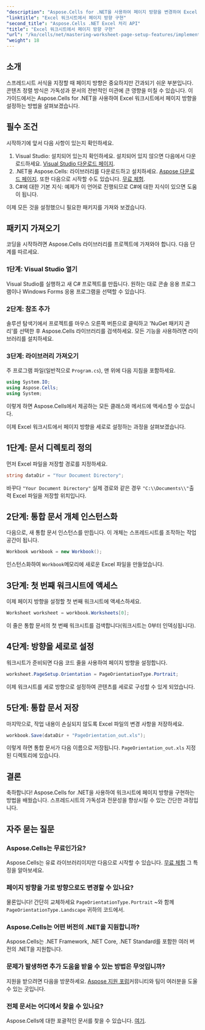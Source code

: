 ```yaml
---
"description": "Aspose.Cells for .NET을 사용하여 페이지 방향을 변경하여 Excel 스프레드시트의 가독성과 표현력을 향상시키는 방법을 알아보세요. 이 단계별 가이드는 명확한 예를 통해 그 과정을 안내합니다."
"linktitle": "Excel 워크시트에서 페이지 방향 구현"
"second_title": "Aspose.Cells .NET Excel 처리 API"
"title": "Excel 워크시트에서 페이지 방향 구현"
"url": "/ko/cells/net/mastering-worksheet-page-setup-features/implement-page-orientation-in-excel-worksheet/"
"weight": 18
---
```


## 소개

스프레드시트 서식을 지정할 때 페이지 방향은 중요하지만 간과되기 쉬운 부분입니다. 콘텐츠 정렬 방식은 가독성과 문서의 전반적인 미관에 큰 영향을 미칠 수 있습니다. 이 가이드에서는 Aspose.Cells for .NET을 사용하여 Excel 워크시트에서 페이지 방향을 설정하는 방법을 살펴보겠습니다.

## 필수 조건

시작하기에 앞서 다음 사항이 있는지 확인하세요.

1. Visual Studio: 설치되어 있는지 확인하세요. 설치되어 있지 않으면 다음에서 다운로드하세요. [Visual Studio 다운로드 페이지](https://visualstudio.microsoft.com/vs/).
2. .NET용 Aspose.Cells: 라이브러리를 다운로드하고 설치하세요. [Aspose 다운로드 페이지](https://releases.aspose.com/cells/net/). 또한 다음으로 시작할 수도 있습니다. [무료 체험](https://releases.aspose.com/).
3. C#에 대한 기본 지식: 예제가 이 언어로 진행되므로 C#에 대한 지식이 있으면 도움이 됩니다.

이제 모든 것을 설정했으니 필요한 패키지를 가져와 보겠습니다.

## 패키지 가져오기

코딩을 시작하려면 Aspose.Cells 라이브러리를 프로젝트에 가져와야 합니다. 다음 단계를 따르세요.

### 1단계: Visual Studio 열기

Visual Studio를 실행하고 새 C# 프로젝트를 만듭니다. 원하는 대로 콘솔 응용 프로그램이나 Windows Forms 응용 프로그램을 선택할 수 있습니다.

### 2단계: 참조 추가

솔루션 탐색기에서 프로젝트를 마우스 오른쪽 버튼으로 클릭하고 'NuGet 패키지 관리'를 선택한 후 Aspose.Cells 라이브러리를 검색하세요. 모든 기능을 사용하려면 라이브러리를 설치하세요.

### 3단계: 라이브러리 가져오기

주 프로그램 파일(일반적으로 `Program.cs`), 맨 위에 다음 지침을 포함하세요.

```csharp
using System.IO;
using Aspose.Cells;
using System;
```

이렇게 하면 Aspose.Cells에서 제공하는 모든 클래스와 메서드에 액세스할 수 있습니다.

이제 Excel 워크시트에서 페이지 방향을 세로로 설정하는 과정을 살펴보겠습니다.

## 1단계: 문서 디렉토리 정의

먼저 Excel 파일을 저장할 경로를 지정하세요.

```csharp
string dataDir = "Your Document Directory";
```

바꾸다 `"Your Document Directory"` 실제 경로와 같은 경우 `"C:\\Documents\\"`출력 Excel 파일을 저장할 위치입니다.

## 2단계: 통합 문서 개체 인스턴스화

다음으로, 새 통합 문서 인스턴스를 만듭니다. 이 개체는 스프레드시트를 조작하는 작업 공간이 됩니다.

```csharp
Workbook workbook = new Workbook();
```

인스턴스화하여 `Workbook`메모리에 새로운 Excel 파일을 만들었습니다.

## 3단계: 첫 번째 워크시트에 액세스

이제 페이지 방향을 설정할 첫 번째 워크시트에 액세스하세요.

```csharp
Worksheet worksheet = workbook.Worksheets[0];
```

이 줄은 통합 문서의 첫 번째 워크시트를 검색합니다(워크시트는 0부터 인덱싱됩니다).

## 4단계: 방향을 세로로 설정

워크시트가 준비되면 다음 코드 줄을 사용하여 페이지 방향을 설정합니다.

```csharp
worksheet.PageSetup.Orientation = PageOrientationType.Portrait;
```

이제 워크시트를 세로 방향으로 설정하여 콘텐츠를 세로로 구성할 수 있게 되었습니다.

## 5단계: 통합 문서 저장

마지막으로, 작업 내용이 손실되지 않도록 Excel 파일의 변경 사항을 저장하세요.

```csharp
workbook.Save(dataDir + "PageOrientation_out.xls");
```

이렇게 하면 통합 문서가 다음 이름으로 저장됩니다. `PageOrientation_out.xls` 지정된 디렉토리에 있습니다.

## 결론

축하합니다! Aspose.Cells for .NET을 사용하여 워크시트에 페이지 방향을 구현하는 방법을 배웠습니다. 스프레드시트의 가독성과 전문성을 향상시킬 수 있는 간단한 과정입니다.

## 자주 묻는 질문

### Aspose.Cells는 무료인가요?

Aspose.Cells는 유료 라이브러리이지만 다음으로 시작할 수 있습니다. [무료 체험](https://releases.aspose.com/) 그 특징을 알아보세요.

### 페이지 방향을 가로 방향으로도 변경할 수 있나요?

물론입니다! 간단히 교체하세요 `PageOrientationType.Portrait` ~와 함께 `PageOrientationType.Landscape` 귀하의 코드에서.

### Aspose.Cells는 어떤 버전의 .NET을 지원합니까?

Aspose.Cells는 .NET Framework, .NET Core, .NET Standard를 포함한 여러 버전의 .NET을 지원합니다.

### 문제가 발생하면 추가 도움을 받을 수 있는 방법은 무엇입니까?

지원을 받으려면 다음을 방문하세요. [Aspose 지원 포럼](https://forum.aspose.com/c/cells/9)커뮤니티와 팀이 여러분을 도울 수 있는 곳입니다.

### 전체 문서는 어디에서 찾을 수 있나요?

Aspose.Cells에 대한 포괄적인 문서를 찾을 수 있습니다. [여기](https://reference.aspose.com/cells/net/).